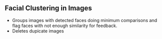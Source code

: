 ## Facial Clustering in Images
- Groups images with detected faces doing minimum comparisons and flag faces with not enough similarity for feedback.
- Deletes dupicate images
